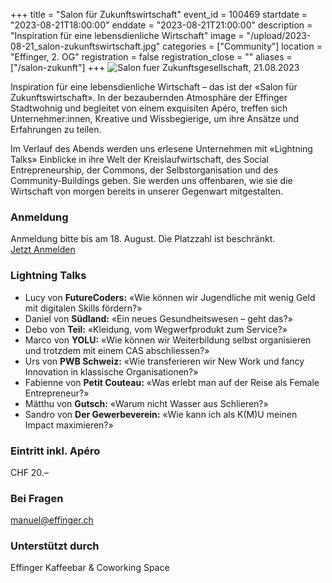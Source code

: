 +++
title = "Salon für Zukunftswirtschaft"
event_id = 100469
startdate = "2023-08-21T18:00:00"
enddate = "2023-08-21T21:00:00"
description = "Inspiration für eine lebensdienliche Wirtschaft"
image = "/upload/2023-08-21_salon-zukunftswirtschaft.jpg"
categories = ["Community"]
location = "Effinger, 2. OG"
registration = false
registration_close = ""
aliases = ["/salon-zukunft"]
+++
![Salon fuer Zukunftsgesellschaft, 21.08.2023](/upload/2023-08-21_salon-zukunftswirtschaft.jpg)

Inspiration für eine lebensdienliche Wirtschaft – das ist der «Salon für Zukunftswirtschaft». In der bezaubernden Atmosphäre der Effinger Stadtwohnig und begleitet von einem exquisiten Apéro, treffen sich Unternehmer:innen, Kreative und Wissbegierige, um ihre Ansätze und Erfahrungen zu teilen.

Im Verlauf des Abends werden uns erlesene Unternehmen mit «Lightning Talks» Einblicke in ihre Welt der Kreislaufwirtschaft, des Social Entrepreneurship, der Commons, der Selbstorganisation und des Community-Buildings geben. Sie werden uns offenbaren, wie sie die Wirtschaft von morgen bereits in unserer Gegenwart mitgestalten.

### Anmeldung

Anmeldung bitte bis am 18. August. Die Platzzahl ist beschränkt. \
<a class="btn btn-medium btn-mod btn-border mt-10" href="https://forms.gle/u1PhnXaCAnEDC1rv6">Jetzt Anmelden</a>

### Lightning Talks

* Lucy von **FutureCoders:** «Wie können wir Jugendliche mit wenig Geld mit digitalen Skills fördern?»
* Daniel von **Südland:** «Ein neues Gesundheitswesen –  geht das?»
* Debo von **Teil:** «Kleidung, vom Wegwerfprodukt zum Service?»
* Marco von **YOLU:** «Wie können wir Weiterbildung selbst organisieren und trotzdem mit einem CAS abschliessen?»
* Urs von **PWB Schweiz:** «Wie transferieren wir New Work und fancy Innovation in klassische Organisationen?»
* Fabienne von **Petit Couteau:** «Was erlebt man auf der Reise als Female Entrepreneur?»
* Mätthu von **Gutsch:** «Warum nicht Wasser aus Schlieren?»
* Sandro von **Der Gewerbeverein:** «Wie kann ich als K(M)U meinen Impact maximieren?»

### Eintritt inkl. Apéro

CHF 20.–

### Bei Fragen

manuel@effinger.ch

### Unterstützt durch

Effinger Kaffeebar & Coworking Space
